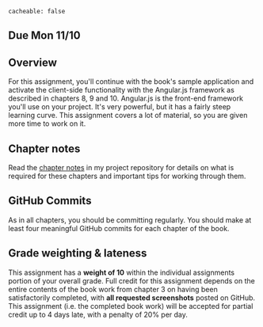 ```
cacheable: false
```
## **Due  Mon 11/10**

## Overview

For this assignment, you'll continue with the book's sample application and activate the client-side functionality with the Angular.js framework as described in chapters 8, 9 and 10. Angular.js is the front-end framework you'll use on your project. It's very powerful, but it has a fairly steep learning curve. This assignment covers a lot of material, so you are given more time to work on it.

## Chapter notes

Read the [chapter notes](https://github.com/UPS-CSCI240-S17/TonyMullen#chapter-10) in my project repository for details on what is required for these chapters and important tips for working through them.

## GitHub Commits

As in all chapters, you should be committing regularly. You should make at least four meaningful GitHub commits for each chapter of the book.

## Grade weighting & lateness

This assignment has a **weight of 10** within the individual assignments portion of your overall grade. Full credit for this assignment depends on the entire contents of the book work from chapter 3 on having been satisfactorily completed, with **all requested screenshots** posted on GitHub. This assignment (i.e. the completed book work) will be accepted for partial credit up to 4 days late, with a penalty of 20% per day.
